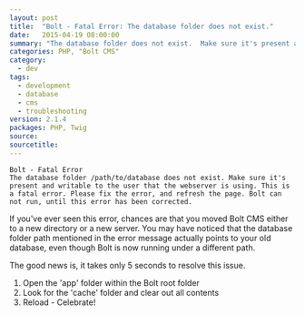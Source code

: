 ```yaml
---
layout: post
title:  "Bolt - Fatal Error: The database folder does not exist."
date:   2015-04-19 08:00:00
summary: "The database folder does not exist.  Make sure it's present and writable to the user that the webserver is using."
categories: PHP, "Bolt CMS"
category:
  - dev
tags:
  - development
  - database
  - cms
  - troubleshooting
version: 2.1.4
packages: PHP, Twig
source:
sourcetitle:
---
```


    Bolt - Fatal Error
    The database folder /path/to/database does not exist. Make sure it's present and writable to the user that the webserver is using. This is a fatal error. Please fix the error, and refresh the page. Bolt can not run, until this error has been corrected.

If you've ever seen this error, chances are that you moved Bolt CMS either to a new directory or a new server. You may have noticed that the database folder path mentioned in the error message actually points to your old database, even though Bolt is now running under a different path.

The good news is, it takes only 5 seconds to resolve this issue.

1. Open the 'app' folder within the Bolt root folder
2. Look for the 'cache' folder and clear out all contents
3. Reload - Celebrate!
